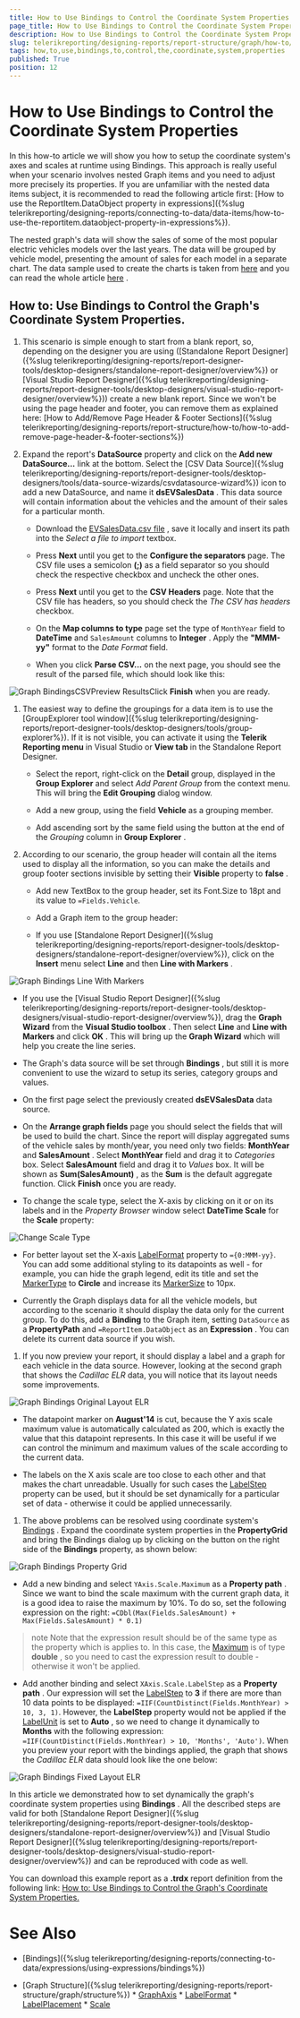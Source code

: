 ```yaml
---
title: How to Use Bindings to Control the Coordinate System Properties
page_title: How to Use Bindings to Control the Coordinate System Properties | for Telerik Reporting Documentation
description: How to Use Bindings to Control the Coordinate System Properties
slug: telerikreporting/designing-reports/report-structure/graph/how-to/how-to-use-bindings-to-control-the-coordinate-system-properties
tags: how,to,use,bindings,to,control,the,coordinate,system,properties
published: True
position: 12
---
```


# How to Use Bindings to Control the Coordinate System Properties



In this how-to article we will show you how to setup the coordinate system's axes and scales at runtime using Bindings.         This approach is really useful when your scenario involves nested Graph items and you need to adjust more precisely its properties.         If you are unfamiliar with the nested data items subject, it is recommended to read the following article first:         [How to use the ReportItem.DataObject property in expressions]({%slug telerikreporting/designing-reports/connecting-to-data/data-items/how-to-use-the-reportitem.dataobject-property-in-expressions%}).       

The nested graph's data will show the sales of some of the most popular electric vehicles models over the last years.         The data will be grouped by vehicle model, presenting the amount of sales for each model in a separate chart.         The data sample used to create the charts is taken from          [here](http://jpwhitenissanleaf.com/)          and you can read the whole article          [here](http://jpwhitenissanleaf.com/2013/04/06/march-2013-sets-several-records-for-ev-sales/) .       

## How to: Use Bindings to Control the Graph's Coordinate System Properties.

1. This scenario is simple enough to start from a blank report, so, depending on the designer you are using               ([Standalone Report Designer]({%slug telerikreporting/designing-reports/report-designer-tools/desktop-designers/standalone-report-designer/overview%})               or [Visual Studio Report Designer]({%slug telerikreporting/designing-reports/report-designer-tools/desktop-designers/visual-studio-report-designer/overview%}))               create a new blank report.                 Since we won't be using the page header and footer, you can remove them as explained here:               [How to Add/Remove Page Header & Footer Sections]({%slug telerikreporting/designing-reports/report-structure/how-to/how-to-add-remove-page-header-&-footer-sections%})

1. Expand the report's __DataSource__  property and click on the __Add new DataSource...__  link at the bottom.               Select the [CSV Data Source]({%slug telerikreporting/designing-reports/report-designer-tools/desktop-designers/tools/data-source-wizards/csvdatasource-wizard%}) icon to add a new DataSource,               and name it __dsEVSalesData__ . This data source will contain information about the vehicles and the amount of their               sales for a particular month.             
   + Download the                    [EVSalesData.csv file](http://blogs.telerik.com/docs/default-source/reporting/evsalesinus.csv?sfvrsn=2)                    , save it locally and insert its path into the *Select a file to import*  textbox.                 

   + Press __Next__  until you get to the __Configure the separators__  page.                   The CSV file uses a semicolon __(;)__  as a field separator so you should check the respective checkbox                   and uncheck the other ones.                 

   + Press __Next__  until you get to the __CSV Headers__  page.                   Note that the CSV file has headers, so you should check the *The CSV has headers*  checkbox.                 

   + On the __Map columns to type__  page set the type of `MonthYear` field                   to __DateTime__  and `SalesAmount` columns to __Integer__ .                   Apply the __"MMM-yy"__  format to the *Date Format*  field.                 

   + When you click __Parse CSV...__  on the next page, you should see the result of the parsed file, which should look                   like this:                   

  ![Graph BindingsCSVPreview Results](images/Graph/HowToUseBindingsToControlCoordSystemProperties/GraphBindingsCSVPreviewResults.png)Click __Finish__  when you are ready.                 

1. The easiest way to define the groupings for a data item is to use the [GroupExplorer tool window]({%slug telerikreporting/designing-reports/report-designer-tools/desktop-designers/tools/group-explorer%}).               If it is not visible, you can activate it using the __Telerik Reporting menu__  in Visual Studio or __View tab__  in the Standalone Report Designer.             
   + Select the report, right-click on the __Detail__  group, displayed in the __Group Explorer__                    and select *Add Parent Group*  from the context menu. This will bring the __Edit Grouping__                    dialog window.                 

   + Add a new group, using the field __Vehicle__  as a grouping member.                 

   + Add ascending sort by the same field using the button at the end of the *Grouping*  column in __Group Explorer__ .                 

1. According to our scenario, the group header will contain all the items used to display all the information,               so you can make the details and group footer sections invisible by setting their __Visible__  property to __false__ .             
   + Add new TextBox to the group header, set its Font.Size to 18pt and its value to `=Fields.Vehicle`.                 

   + Add a Graph item to the group header:                 

   + If you use [Standalone Report Designer]({%slug telerikreporting/designing-reports/report-designer-tools/desktop-designers/standalone-report-designer/overview%}),                       click on the __Insert__  menu select __Line__  and then __Line with Markers__ .                       

  ![Graph Bindings Line With Markers](images/Graph/HowToUseBindingsToControlCoordSystemProperties/GraphBindingsLineWithMarkers.png)

   + If you use the [Visual Studio Report Designer]({%slug telerikreporting/designing-reports/report-designer-tools/desktop-designers/visual-studio-report-designer/overview%}),                       drag the __Graph Wizard__  from the __Visual Studio toolbox__ . Then select __Line__  and __Line with Markers__  and click                       __OK__ .                     This will bring up the __Graph Wizard__  which will help you create the line series.                 

   + The Graph's data source will be set through __Bindings__ , but still it is more convenient to use                   the wizard to setup its series, category groups and values.                 

   + On the first page select the previously created __dsEVSalesData__  data source.                     

   + On the __Arrange graph fields__  page you should select the fields that will be used to build the chart.                       Since the report will display aggregated sums of the vehicle sales by month/year, you need only two fields:                       __MonthYear__  and __SalesAmount__ .                       Select __MonthYear__  field and drag it to *Categories*  box.                       Select __SalesAmount__  field and drag it to *Values*  box.                       It will be shown as __Sum(SalesAmount)__ , as the __Sum__  is the default aggregate function.                       Click __Finish__  once you are ready.                     

   + To change the scale type, select the X-axis by clicking on it or on its labels and in the                       *Property Browser*  window select __DateTime Scale__  for the __Scale__  property:                       

  ![Change Scale Type](images/Graph/HowToBarLineSeries/ChangeScaleType.png)

   + For better layout set the X-axis                        [LabelFormat](/reporting/api/Telerik.Reporting.GraphAxis#Telerik_Reporting_GraphAxis_LabelFormat)                        property to `={0:MMM-yy}`. You can add some additional styling to its datapoints as well -                       for example, you can hide the graph legend, edit its title and                       set the  [MarkerType](/reporting/api/Telerik.Reporting.LineSeries#Telerik_Reporting_LineSeries_MarkerType)                        to __Circle__  and increase its  [MarkerSize](/reporting/api/Telerik.Reporting.LineSeries#Telerik_Reporting_LineSeries_MarkerSize)                        to 10px.                     

   + Currently the Graph displays data for all the vehicle models, but according to the scenario it should display the data                   only for the current group. To do this, add a __Binding__  to the Graph item, setting                   `DataSource` as a __PropertyPath__                    and `=ReportItem.DataObject` as an __Expression__ .                   You can delete its current data source if you wish.                 

1. If you now preview your report, it should display a label and a graph for each vehicle in the data source.               However, looking at the second graph that shows the *Cadillac ELR*  data,               you will notice that its layout needs some improvements.               

  ![Graph Bindings Original Layout ELR](images/Graph/HowToUseBindingsToControlCoordSystemProperties/GraphBindingsOriginalLayout_ELR.png)
   + The datapoint marker on __August'14__  is cut, because the Y axis scale maximum value is automatically                   calculated as 200, which is exactly the value that this datapoint represents. In this case it will be useful if we can                   control the minimum and maximum values of the scale according to the current data.                 

   + The labels on the X axis scale are too close to each other and that makes the chart unreadable. Usually for such cases                   the  [LabelStep](/reporting/api/Telerik.Reporting.DateTimeScale#Telerik_Reporting_DateTimeScale_LabelStep)                    property can be used, but it should be set dynamically for a particular set of data - otherwise it could be                   applied unnecessarily.                 

1. The above problems can be resolved using coordinate system's                [Bindings](/reporting/api/Telerik.Reporting.GraphCoordinateSystem#Telerik_Reporting_GraphCoordinateSystem_Bindings) .               Expand the coordinate system properties in the __PropertyGrid__  and bring the Bindings dialog up               by clicking on the button on the right side of the __Bindings__  property, as shown below:               

  ![Graph Bindings Property Grid](images/Graph/HowToUseBindingsToControlCoordSystemProperties/GraphBindingsPropertyGrid.png)
   + Add a new binding and select `YAxis.Scale.Maximum` as a __Property path__ .                   Since we want to bind the scale maximum with the current graph data, it is a good idea to raise the maximum by 10%.                   To do so, set the following expression on the right: `=CDbl(Max(Fields.SalesAmount) + Max(Fields.SalesAmount) * 0.1)`

   >note Note that the expression result should be of the same type as the property which is applies to.                     In this case, the  [Maximum](/reporting/api/Telerik.Reporting.NumericalScaleBase#Telerik_Reporting_NumericalScaleBase_Maximum)                      is of type  __double__ , so you need to cast the expression result  to double - otherwise it won't be applied.                   

   + Add another binding and select `XAxis.Scale.LabelStep` as a __Property path__ .                   Our expression will set the  [LabelStep](/reporting/api/Telerik.Reporting.DateTimeScale#Telerik_Reporting_DateTimeScale_LabelStep)  to                    __3__  if there are more than 10 data points to be displayed:                   `=IIF(CountDistinct(Fields.MonthYear) > 10, 3, 1)`.                 However, the __LabelStep__  property would not be applied if the                     [LabelUnit](/reporting/api/Telerik.Reporting.DateTimeScale#Telerik_Reporting_DateTimeScale_LabelUnit)  is set to __Auto__ ,                    so we need to change it dynamically to __Months__  with the following expression:                   `=IIF(CountDistinct(Fields.MonthYear) > 10, 'Months', 'Auto')`.                 When you preview your report with the bindings applied, the graph that shows the *Cadillac ELR*  data                    should look like the one below:                   

  ![Graph Bindings Fixed Layout ELR](images/Graph/HowToUseBindingsToControlCoordSystemProperties/GraphBindingsFixedLayout_ELR.png)

In this article we demonstrated how to set dynamically the graph's coordinate system properties using __Bindings__ .             All the described steps are valid for both             [Standalone Report Designer]({%slug telerikreporting/designing-reports/report-designer-tools/desktop-designers/standalone-report-designer/overview%})             and [Visual Studio Report Designer]({%slug telerikreporting/designing-reports/report-designer-tools/desktop-designers/visual-studio-report-designer/overview%}) and             can be reproduced with code as well.           

You can download this example report as a __.trdx__  report definition from the following link:                [How to: Use Bindings to Control the Graph's Coordinate System Properties.](http://blogs.telerik.com/docs/default-source/reporting/graphbindingsexample.trdx?sfvrsn=2) 

# See Also

 * [Bindings]({%slug telerikreporting/designing-reports/connecting-to-data/expressions/using-expressions/bindings%})

 * [Graph Structure]({%slug telerikreporting/designing-reports/report-structure/graph/structure%}) * [GraphAxis](/reporting/api/Telerik.Reporting.GraphAxis)  * [LabelFormat](/reporting/api/Telerik.Reporting.GraphAxis#Telerik_Reporting_GraphAxis_LabelFormat)  * [LabelPlacement](/reporting/api/Telerik.Reporting.GraphAxis#Telerik_Reporting_GraphAxis_LabelPlacement)  * [Scale](/reporting/api/Telerik.Reporting.GraphAxis#Telerik_Reporting_GraphAxis_Scale) 
